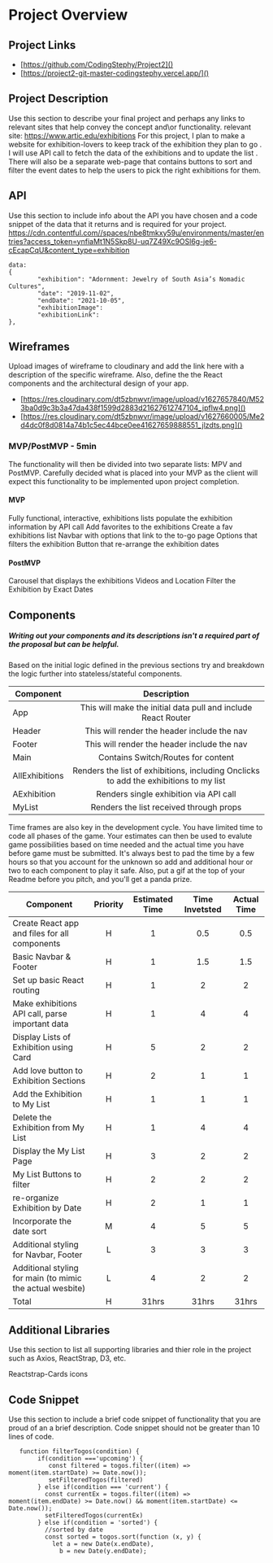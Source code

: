 # Project Overview

## Project Links

- [https://github.com/CodingStephy/Project2]()
- [https://project2-git-master-codingstephy.vercel.app/]()

## Project Description

Use this section to describe your final project and perhaps any links to relevant sites that help convey the concept and\or functionality.
relevant site: https://www.artic.edu/exhibitions
For this project, I plan to make a website for exhibition-lovers to keep track of the exhibition they plan to go . I will use API call to fetch the data of the exhibitions and to update the list . There will also be a separate web-page that contains buttons to sort and filter the event dates to help the users to pick the right exhibitions for them. 



## API

Use this section to include info about the API you have chosen and a code snippet of the data that it returns and is required for your project. 
https://cdn.contentful.com//spaces/nbe8tmkxy59u/environments/master/entries?access_token=ynfiaMt1N5Skp8U-uq7Z49Xc9OSl6g-je6-cEcapCqU&content_type=exhibition

```
data: 
{
        "exhibition": "Adornment: Jewelry of South Asia’s Nomadic Cultures",
        "date": "2019-11-02",
        "endDate": "2021-10-05",
        "exhibitionImage": 
        "exhibitionLink":
},   

```


## Wireframes

Upload images of wireframe to cloudinary and add the link here with a description of the specific wireframe. Also, define the the React components and the architectural design of your app.

- [https://res.cloudinary.com/dt5zbnwvr/image/upload/v1627657840/M523ba0d9c3b3a47da438f1599d2883d21627612747104_jpflw4.png]()
- [https://res.cloudinary.com/dt5zbnwvr/image/upload/v1627660005/Me2d4dc0f8d0814a74b1c5ec44bce0ee41627659888551_jlzdts.png]()


### MVP/PostMVP - 5min

The functionality will then be divided into two separate lists: MPV and PostMVP.  Carefully decided what is placed into your MVP as the client will expect this functionality to be implemented upon project completion.  

#### MVP 
Fully functional, interactive, exhibitions lists
populate the exhibition information by API call
Add favorites to the exhibitions 
Create a fav exhibitions list 
Navbar with options that link to the to-go page 
Options that filters the exhibition 
Button that re-arrange the exhibition dates
#### PostMVP 

Carousel that displays the exhibitions
Videos and Location 
Filter the Exhibition by Exact Dates 

## Components
##### Writing out your components and its descriptions isn't a required part of the proposal but can be helpful.

Based on the initial logic defined in the previous sections try and breakdown the logic further into stateless/stateful components. 

| Component | Description | 
| --- | :---: |  
| App | This will make the initial data pull and include React Router| 
| Header | This will render the header include the nav | 
| Footer | This will render the header include the nav | 
| Main | Contains Switch/Routes for content| 
| AllExhibitions | Renders the list of exhibitions, including Onclicks to add the exhibitions to my list | 
| AExhibition | Renders single exhibition via API call | 
| MyList  | Renders the list received through props| 


Time frames are also key in the development cycle.  You have limited time to code all phases of the game.  Your estimates can then be used to evalute game possibilities based on time needed and the actual time you have before game must be submitted. It's always best to pad the time by a few hours so that you account for the unknown so add and additional hour or two to each component to play it safe. Also, put a gif at the top of your Readme before you pitch, and you'll get a panda prize.

| Component | Priority | Estimated Time | Time Invetsted | Actual Time |
| --- | :---: |  :---: | :---: | :---: |
| Create React app and files for all components | H |  1 | 0.5 | 0.5 |
| Basic Navbar & Footer | H | 1 | 1.5 | 1.5 |
| Set up basic React routing| H |  1 | 2 | 2 |
| Make exhibitions API call, parse important data| H | 1 | 4 | 4 |
| Display Lists of Exhibition using Card | H | 5 | 2 | 2 |
| Add love button to Exhibition Sections | H | 2 | 1 | 1 |
| Add the Exhibition to My List | H | 1 | 1 | 1 |
| Delete the Exhibition from My List | H | 1 | 4 | 4 |
| Display the My List Page  | H |  3 | 2 | 2 |
| My List Buttons to filter  | H |  2 | 2 | 2 |
| re-organize Exhibition by Date | H |  2 | 1 | 1 |
| Incorporate the date sort | M |  4 | 5 | 5 |
| Additional styling for Navbar, Footer | L |  3 | 3 | 3 |
| Additional styling for main (to mimic the actual wesbite) | L | 4 | 2 | 2 |
| Total | H | 31hrs| 31hrs | 31hrs |

## Additional Libraries
 Use this section to list all supporting libraries and thier role in the project such as Axios, ReactStrap, D3, etc. 

Reactstrap-Cards
icons 
## Code Snippet

Use this section to include a brief code snippet of functionality that you are proud of an a brief description.  Code snippet should not be greater than 10 lines of code. 

```
   function filterTogos(condition) {
        if(condition ==='upcoming') {
           const filtered = togos.filter((item) => moment(item.startDate) >= Date.now());
           setFilteredTogos(filtered)
        } else if(condition === 'current') {
          const currentEx = togos.filter((item) => moment(item.endDate) >= Date.now() && moment(item.startDate) <= Date.now());
          setFilteredTogos(currentEx)
        } else if(condition = 'sorted') {
          //sorted by date
          const sorted = togos.sort(function (x, y) {
            let a = new Date(x.endDate),
              b = new Date(y.endDate);
```